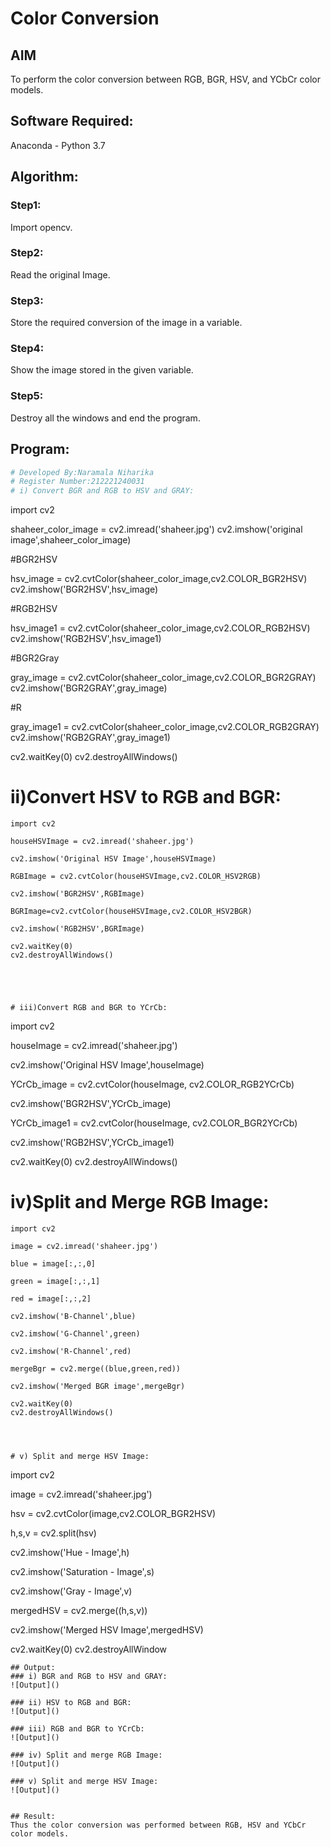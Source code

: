 # Color Conversion
## AIM
To perform the color conversion between RGB, BGR, HSV, and YCbCr color models.

## Software Required:
Anaconda - Python 3.7
## Algorithm:
### Step1:
Import opencv.
### Step2:
Read the original Image.

### Step3:
Store the required conversion of the image in a variable.

### Step4:
Show the image stored in the given variable.

### Step5:
 Destroy all the windows and end the program.

## Program:
```python
# Developed By:Naramala Niharika
# Register Number:212221240031
# i) Convert BGR and RGB to HSV and GRAY:
```
import cv2

shaheer_color_image = cv2.imread('shaheer.jpg')
cv2.imshow('original image',shaheer_color_image)

#BGR2HSV

hsv_image = cv2.cvtColor(shaheer_color_image,cv2.COLOR_BGR2HSV)
cv2.imshow('BGR2HSV',hsv_image)

#RGB2HSV

hsv_image1 = cv2.cvtColor(shaheer_color_image,cv2.COLOR_RGB2HSV)
cv2.imshow('RGB2HSV',hsv_image1)

#BGR2Gray

gray_image = cv2.cvtColor(shaheer_color_image,cv2.COLOR_BGR2GRAY)
cv2.imshow('BGR2GRAY',gray_image)

#R

gray_image1 = cv2.cvtColor(shaheer_color_image,cv2.COLOR_RGB2GRAY)
cv2.imshow('RGB2GRAY',gray_image1)

cv2.waitKey(0)
cv2.destroyAllWindows()





# ii)Convert HSV to RGB and BGR:
```
import cv2

houseHSVImage = cv2.imread('shaheer.jpg')

cv2.imshow('Original HSV Image',houseHSVImage)

RGBImage = cv2.cvtColor(houseHSVImage,cv2.COLOR_HSV2RGB)

cv2.imshow('BGR2HSV',RGBImage)

BGRImage=cv2.cvtColor(houseHSVImage,cv2.COLOR_HSV2BGR)

cv2.imshow('RGB2HSV',BGRImage)

cv2.waitKey(0)
cv2.destroyAllWindows()





# iii)Convert RGB and BGR to YCrCb:
```
import cv2

houseImage = cv2.imread('shaheer.jpg')

cv2.imshow('Original HSV Image',houseImage)

YCrCb_image = cv2.cvtColor(houseImage, cv2.COLOR_RGB2YCrCb)

cv2.imshow('BGR2HSV',YCrCb_image)

YCrCb_image1 = cv2.cvtColor(houseImage, cv2.COLOR_BGR2YCrCb)

cv2.imshow('RGB2HSV',YCrCb_image1)

cv2.waitKey(0)
cv2.destroyAllWindows()




# iv)Split and Merge RGB Image:
```
import cv2

image = cv2.imread('shaheer.jpg')

blue = image[:,:,0]

green = image[:,:,1]

red = image[:,:,2]

cv2.imshow('B-Channel',blue)

cv2.imshow('G-Channel',green)

cv2.imshow('R-Channel',red)

mergeBgr = cv2.merge((blue,green,red))

cv2.imshow('Merged BGR image',mergeBgr)

cv2.waitKey(0)
cv2.destroyAllWindows()




# v) Split and merge HSV Image:
```
import cv2

image = cv2.imread('shaheer.jpg')

hsv = cv2.cvtColor(image,cv2.COLOR_BGR2HSV)

h,s,v = cv2.split(hsv)

cv2.imshow('Hue - Image',h)

cv2.imshow('Saturation - Image',s)

cv2.imshow('Gray - Image',v)

mergedHSV = cv2.merge((h,s,v))

cv2.imshow('Merged HSV Image',mergedHSV)

cv2.waitKey(0)
cv2.destroyAllWindow




```
## Output:
### i) BGR and RGB to HSV and GRAY:
![Output]()

### ii) HSV to RGB and BGR:
![Output]()

### iii) RGB and BGR to YCrCb:
![Output]()

### iv) Split and merge RGB Image:
![Output]()

### v) Split and merge HSV Image:
![Output]()


## Result:
Thus the color conversion was performed between RGB, HSV and YCbCr color models.
